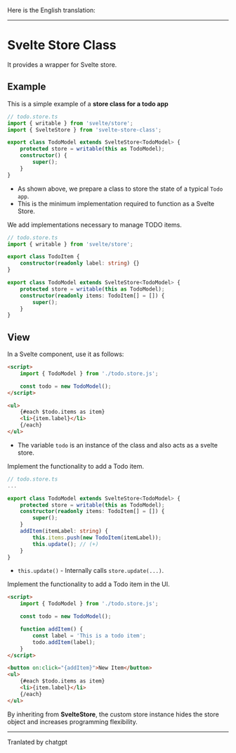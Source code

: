 Here is the English translation:

---

# Svelte Store Class

It provides a wrapper for Svelte store.

## Example

This is a simple example of a **store class for a todo app**

```typescript
// todo.store.ts
import { writable } from 'svelte/store';
import { SvelteStore } from 'svelte-store-class';

export class TodoModel extends SvelteStore<TodoModel> {
	protected store = writable(this as TodoModel);
	constructor() {
		super();
	}
}
```

- As shown above, we prepare a class to store the state of a typical `Todo app`.
- This is the minimum implementation required to function as a Svelte Store.

We add implementations necessary to manage TODO items.

```typescript
// todo.store.ts
import { writable } from 'svelte/store';

export class TodoItem {
	constructor(readonly label: string) {}
}

export class TodoModel extends SvelteStore<TodoModel> {
	protected store = writable(this as TodoModel);
	constructor(readonly items: TodoItem[] = []) {
		super();
	}
}
```

## View

In a Svelte component, use it as follows:

```html
<script>
	import { TodoModel } from './todo.store.js';

	const todo = new TodoModel();
</script>

<ul>
	{#each $todo.items as item}
	<li>{item.label}</li>
	{/each}
</ul>
```

- The variable `todo` is an instance of the class and also acts as a svelte store.

Implement the functionality to add a Todo item.

```typescript
// todo.store.ts
...

export class TodoModel extends SvelteStore<TodoModel> {
	protected store = writable(this as TodoModel);
	constructor(readonly items: TodoItem[] = []) {
		super();
	}
	addItem(itemLabel: string) {
		this.items.push(new TodoItem(itemLabel));
		this.update(); // (+)
	}
}
```

- `this.update()` - Internally calls `store.update(...)`.

Implement the functionality to add a Todo item in the UI.

```html
<script>
	import { TodoModel } from './todo.store.js';

	const todo = new TodoModel();

	function addItem() {
		const label = 'This is a todo item';
		todo.addItem(label);
	}
</script>

<button on:click="{addItem}">New Item</button>
<ul>
	{#each $todo.items as item}
	<li>{item.label}</li>
	{/each}
</ul>
```

By inheriting from **SvelteStore**, the custom store instance hides the store object and increases programming flexibility.

---

Tranlated by chatgpt
